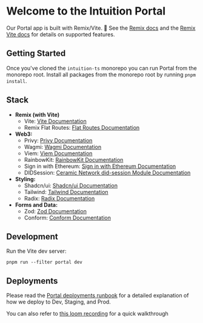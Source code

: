 # Welcome to the Intuition Portal

Our Portal app is built with Remix/Vite.
📖 See the [Remix docs](https://remix.run/docs) and the [Remix Vite docs](https://remix.run/docs/en/main/guides/vite) for details on supported features.

## Getting Started

Once you've cloned the `intuition-ts` monorepo you can run Portal from the monorepo root. Install all packages from the monorepo root by running `pnpm install`.

## Stack

- **Remix (with Vite)**
  - Vite: [Vite Documentation](https://vitejs.dev/guide/)
  - Remix Flat Routes: [Flat Routes Documentation](https://github.com/kiliman/remix-flat-routes)
- **Web3:**
  - Privy: [Privy Documentation](https://docs.privy.io/)
  - Wagmi: [Wagmi Documentation](https://wagmi.sh/)
  - Viem: [Viem Documentation](https://viem.sh/)
  - RainbowKit: [RainbowKit Documentation](https://www.rainbowkit.com/docs/introduction)
  - Sign in with Ethereum: [Sign in with Ethereum Documentation](https://login.xyz/)
  - DIDSession: [Ceramic Network did-session Module Documentation](https://developers.ceramic.network/docs/protocol/js-ceramic/guides/ceramic-clients/authentication/did-session)
- **Styling:**
  - Shadcn/ui: [Shadcn/ui Documentation](https://tailwindcss.com/docs/installation)
  - Tailwind: [Tailwind Documentation](https://tailwindcss.com/docs/installation)
  - Radix: [Radix Documentation](https://www.radix-ui.com/)
- **Forms and Data:**
  - Zod: [Zod Documentation](https://zod.dev/)
  - Conform: [Conform Documentation](https://conform.guide/)

## Development

Run the Vite dev server:

`pnpm run --filter portal dev`

## Deployments

Please read the [Portal deployments runbook](../../docs/portal-deployments.md) for a detailed explanation of how we deploy to Dev, Staging, and Prod.

You can also refer to [this loom recording](https://www.loom.com/share/e8f5ec555693466d8dc608642849ddcc?sid=0ae5f117-53a7-4016-9ea7-7fe26d89c396) for a quick walkthrough
